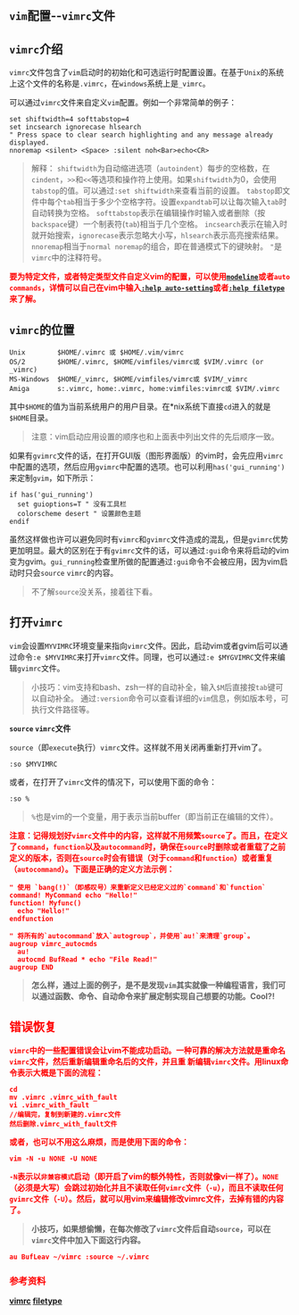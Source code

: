 `vim`配置--`vimrc`文件----## `vimrc`介绍`vimrc`文件包含了`vim`启动时的初始化和可选运行时配置设置。在基于`Unix`的系统上这个文件的名称是`.vimrc`，在`windows`系统上是`_vimrc`。可以通过`vimrc`文件来自定义`vim`配置。例如一个非常简单的例子：```set shiftwidth=4 softtabstop=4set incsearch ignorecase hlsearch" Press space to clear search highlighting and any message already displayed.nnoremap <silent> <Space> :silent noh<Bar>echo<CR>```> 解释：> `shiftwidth`为自动缩进选项（`autoindent`）每步的空格数，在`cindent`，`>>`和`<<`等选项和操作符上使用。如果`shiftwidth`为0，会使用`tabstop`的值。可以通过`:set shiftwidth`来查看当前的设置。> `tabstop`即文件中每个`tab`相当于多少个空格字符。设置`expandtab`可以让每次输入`tab`时自动转换为空格。> `softtabstop`表示在编辑操作时输入或者删除（按`backspace`键）一个制表符(`tab`)相当于几个空格。> `incsearch`表示在输入时就开始搜索，`ignorecase`表示忽略大小写，`hlsearch`表示高亮搜索结果。> `nnoremap`相当于`normal noremap`的组合，即在普通模式下的键映射。> `"`是`vimrc`中的注释符号。<b style="color:red;">要为特定文件，或者特定类型文件自定义vim的配置，可以使用[`modeline`](http://vim.wikia.com/wiki/Modeline_magic)或者`auto commands`，详情可以自己在vim中输入[`:help auto-setting`](http://vimdoc.sourceforge.net/cgi-bin/help?tag=auto-setting)或者[`:help filetype`](http://vimdoc.sourceforge.net/cgi-bin/help?tag=filetype)来了解。</b>## `vimrc`的位置```Unix		$HOME/.vimrc 或 $HOME/.vim/vimrcOS/2		$HOME/.vimrc, $HOME/vimfiles/vimrc或 $VIM/.vimrc (or _vimrc)MS-Windows	$HOME/_vimrc, $HOME/vimfiles/vimrc或 $VIM/_vimrcAmiga		s:.vimrc, home:.vimrc, home:vimfiles:vimrc或 $VIM/.vimrc```其中`$HOME`的值为当前系统用户的用户目录。在*nix系统下直接`cd`进入的就是`$HOME`目录。> 注意：vim启动应用设置的顺序也和上面表中列出文件的先后顺序一致。如果有`gvimrc`文件的话，在打开GUI版（图形界面版）的vim时，会先应用`vimrc`中配置的选项，然后应用`gvimrc`中配置的选项。也可以利用`has('gui_running')`来定制`gvim`，如下所示：```if has('gui_running')  set guioptions=T " 没有工具栏  colorscheme desert " 设置颜色主题endif```虽然这样做也许可以避免同时有`vimrc`和`gvimrc`文件造成的混乱，但是`gvimrc`优势更加明显。最大的区别在于有`gvimrc`文件的话，可以通过`:gui`命令来将启动的vim变为gvim。`gui_running`检查里所做的配置通过`:gui`命令不会被应用，因为vim启动时只会`source` `vimrc`的内容。> 不了解`source`没关系，接着往下看。##  打开`vimrc``vim`会设置`MYVIMRC`环境变量来指向`vimrc`文件。因此，启动vim或者gvim后可以通过命令`:e $MYVIMRC`来打开`vimrc`文件。同理，也可以通过`:e $MYGVIMRC`文件来编辑`gvimrc`文件。> 小技巧：vim支持和bash、zsh一样的自动补全，输入`$M`后直接按`tab`键可以自动补全。> 通过`:version`命令可以查看详细的`vim`信息，例如版本号，可执行文件路径等。**`source` `vimrc`文件**`source`（即`execute`执行）`vimrc`文件。这样就不用关闭再重新打开vim了。```:so $MYVIMRC```或者，在打开了`vimrc`文件的情况下，可以使用下面的命令：```:so %```> `%`也是vim的一个变量，用于表示当前buffer（即当前正在编辑的文件）。<b style="color: red;">注意：<b>记得规划好`vimrc`文件中的内容，这样就不用频繁`source`了。而且，在定义了`command`，`function`以及`autocommand`时，确保在`source`时删除或者重载了之前定义的版本，否则在`source`时会有错误（对于`command`和`function`）或者重复（`autocommand`）。下面是正确的定义方法示例：```" 使用 `bang(!)`（即感叹号）来重新定义已经定义过的`command`和`function`command! MyCommand echo "Hello!"function! Myfunc()  echo "Hello!"endfunction" 将所有的`autocommand`放入`autogroup`，并使用`au!`来清理`group`。augroup vimrc_autocmds  au!  autocmd BufRead * echo "File Read!"augroup END```> 怎么样，通过上面的例子，是不是发现`vim`其实就像一种编程语言，我们可以通过函数、命令、自动命令来扩展定制实现自己想要的功能。Cool?!## 错误恢复`vimrc`中的一些配置错误会让vim不能成功启动。一种可靠的解决方法就是重命名`vimrc`文件，然后重新编辑重命名后的文件，并且重新编辑`vimrc`文件。用linux命令表示大概是下面的流程：```cdmv .vimrc .vimrc_with_faultvi .vimrc_with_fault//编辑完，复制到新建的.vimrc文件然后删除.vimrc_with_fault文件```或者，也可以不用这么麻烦，而是使用下面的命令：```vim -N -u NONE -U NONE````-N`表示以`非兼容模式`启动（即开启了vim的额外特性，否则就像vi一样了）。`NONE`（必须是大写）会跳过初始化并且不读取任何`vimrc`文件（`-u`），而且不读取任何`gvimrc`文件（`-U`）。然后，就可以用vim来编辑修改vimrc文件，去掉有错的内容了。> 小技巧，如果想偷懒，在每次修改了`vimrc`文件后自动`source`，可以在`vimrc`文件中加入下面这行内容。```au BufLeav ~/vimrc :source ~/.vimrc```### 参考资料[vimrc](http://vim.wikia.com/wiki/Vimrc)[filetype](http://vim.wikia.com/wiki/Filetype.vim)
